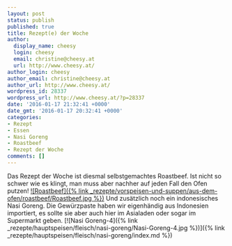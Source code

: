 ```yaml
---
layout: post
status: publish
published: true
title: Rezept(e) der Woche
author:
  display_name: cheesy
  login: cheesy
  email: christine@cheesy.at
  url: http://www.cheesy.at/
author_login: cheesy
author_email: christine@cheesy.at
author_url: http://www.cheesy.at/
wordpress_id: 28337
wordpress_url: http://www.cheesy.at/?p=28337
date: '2016-01-17 21:32:41 +0000'
date_gmt: '2016-01-17 20:32:41 +0000'
categories:
- Rezept
- Essen
- Nasi Goreng
- Roastbeef
- Rezept der Woche
comments: []
---
```

Das Rezept der Woche ist diesmal selbstgemachtes Roastbeef. Ist nicht so schwer wie es klingt, man muss aber nachher auf jeden Fall den Ofen putzen!
[![Roastbeef]({% link _rezepte/vorspeisen-und-suppen/aus-dem-ofen/roastbeef/Roastbeef.jpg %})](http://www.cheesy.at/rezepte/vorspeisen/roastbeef/)
Und zusätzlich noch ein indonesisches Nasi Goreng. Die Gewürzpaste haben wir eigenhändig aus Indonesien importiert, es sollte sie aber auch hier im Asialaden oder sogar im Supermarkt geben.
[![Nasi Goreng-4]({% link _rezepte/hauptspeisen/fleisch/nasi-goreng/Nasi-Goreng-4.jpg %})]({% link _rezepte/hauptspeisen/fleisch/nasi-goreng/index.md %})
